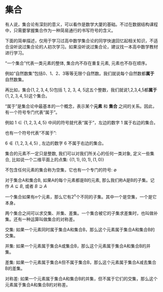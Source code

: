 # 集合

有人说，集合论有深刻的意义，可以看作是数学大厦的基础。不过在数据结构课程中，只需要掌握集合作为一种简易通行的书写符号的含义。

下面的简单描述，仅用于学习过高中数学集合论的同学快速回忆起相关知识，不适合没听说过集合论的人初次学习。如果没听说过集合论，建议找一本高中数学教材进行学习。

“一个集合”代表一类元素的整体, 集合内不存在重复元素, 元素也不存在顺序。

例如“自然数集”包括0、1、2、3等等无限个自然数。我们就说每个自然数都**属于**自然数集。

再比如，集合$\{1,2,3,4,5\}$包括 1, 2, 3, 4, 5这五个整数，我们就说1,2,3,4,5都**属于** $\{1,2,3,4,5\}$这个集合。

“属于”是集合论中最基本的一个概念，表示某个**元素** 和 **集合** 之间的关系。因此，有一个符号专门代表“属于”。

例如 $1 \in \{1,2,3,4,5\}$ 中间的符号就代表“属于”，左边的数字 1 属于右边的集合。

也有一个符号代表“不属于”:

$6 \notin \{1,2,3,4,5\}$ , 左边的数字 6 不属于右边的集合。

集合的元素不一定只是整数, 我们可以对我们所关心的任何一类对象, 定义一些集合, 比如说一个二维平面上的点集: $\{(1,1),(0,1),(1,0)\}$

不包含任何元素的集合称为空集，它也有一个专门的符号: $\emptyset$

对于集合A和集合B, 如果A的每个元素都是B的元素, 那么我们称A是B的子集。记作 $A \subseteq B$, 或者 $B \supseteq A$

一个集合如果有$n$个元素，那么它有$2^n$个不同的子集。其中一个是空集，一个是它本身。

两个集合之间可以求交集、并集、差集。一个集合被它的子集求差集时，也叫做补集。还有一种运算叫做集合的对称差。

交集: 如果一个元素同时属于集合A和集合B，那么这个元素属于集合A和集合B的交集。

并集: 如果一个元素属于集合A或集合B，那么这个元素属于集合A和集合B的并集。

差集: 如果一个元素属于集合A但不属于集合B，那么这个元素属于集合A减去集合B的差集。

对称差: 如果一个元素属于集合A和集合B的并集，但不属于它们的交集，那么这个元素属于集合A和集合B的对称差。
